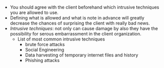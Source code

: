 - You should agree with the client beforehand which intrusive techniques you are allowed to use.
- Defining what is allowed and what is note in advance will greatly decrease the chances of surprising the client with really bad news.
-  _Intrusive techniques_: not only can cause damage  by also they have the possibility for serous embarrassment in the client organization.
	- List of most common intrusive techniques
		- brute force attacks
		- Social Engineering
		- Data harvesting of temporary internet files and history
		- Phishing attacks